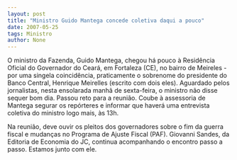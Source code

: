 ```yaml
---
layout: post
title: "Ministro Guido Mantega concede coletiva daqui a pouco"
date: 2007-05-25
tags: Ministro
author: None
---
```


O ministro da Fazenda, Guido Mantega, chegou h&aacute; pouco &agrave; Resid&ecirc;ncia Oficial do Governador do Cear&aacute;, em Fortaleza (CE), no bairro de Meireles - por uma singela coincid&ecirc;ncia, praticamente o sobrenome do presidente do Banco Central, Henrique Meirelles (escrito com dois eles). 
Aguardado pelos jornalistas, nesta ensolarada manh&atilde; de sexta-feira, o ministro n&atilde;o disse sequer bom dia. Passou reto para a reuni&atilde;o. Coube &agrave; assessoria de Mantega segurar os rep&oacute;rteres e&nbsp;informar que haver&aacute; uma entrevista coletiva do ministro logo mais, &agrave;s 13h.

Na reuni&atilde;o, deve ouvir os pleitos dos governadores sobre o fim da guerra fiscal e mudan&ccedil;as no Programa de Ajuste Fiscal (PAF).
Giovanni Sandes, da Editoria de Economia do JC, continua acompanhando o encontro passo a passo. Estamos junto com ele. 